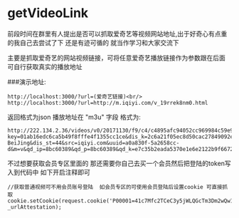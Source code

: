 # getVideoLink
前段时间在群里有人提出是否可以抓取爱奇艺等视频网站地址,出于好奇心有点重的我自己去尝试了下 还是有迹可循的 就当作学习和大家交流下

主要是抓取爱奇艺的网站视频链接，可将任意爱奇艺播放链接作为参数跟在后面 可自行获取真实的播放地址

###演示地址:<br/>
```
http://localhost:3000/?url=(爱奇艺链接)<br/>
http://localhost:3000/?url=http://m.iqiyi.com/v_19rrek8nm0.html
```

返回格式为json 播放地址在 "m3u" 字段 格式为:
```
http://222.134.2.36/videos/v0/20171130/f9/c4/c4895afc94052cc969984c59e99a46e6.mp4?key=01ab16edc6ca5b49f8fffe4f1355cc1ce&dis_k=2c6a21f05ec8d50cac27849092e272f7d&dis_t=1512462540&dis_dz=CNC-BeiJing&dis_st=44&src=iqiyi.com&uuid=a0a830f-5a2658cc-d&m=v&qd_ip=8bc60389&qd_p=8bc60389&qd_k=e7c35b2eada5370e1e6e2122b9f66729&qd_src=02020031010000000000&ssl=&ip=139.198.3.137&qd_vip=0&dis_src=vrs&qd_uid=0&qdv=1&qd_tm=1512462540033
```
不过想要获取会员专区里面的 那还需要你自己去买一个会员然后把登陆的token写入到代码中 如下开启注释即可

	//获取普通视频可不用会员账号登陆  如会员专区的可使用会员登陆后设置cookie 可直接抓取
	cookie.setCookie(request.cookie('P00001=41c7Mfc2TCeC3y5jWLQGcTm3Dm2wQw1qOdGhduJzTbvQe21TJ5j9tBExRXN7ltry17HOp8b'), _urlAttestation);
